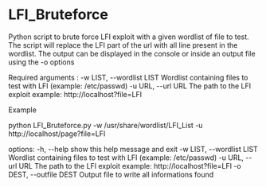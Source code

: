 # LFI_Bruteforce
Python script to brute force LFI exploit with a given wordlist of file to test. 
The script will replace the LFI part of the url with all line present in the wordlist. 
The output can be displayed in the console or inside an output file using the -o options 

Required arguments : 
  -w LIST, --wordlist LIST     Wordlist containing files to test with LFI (example: /etc/passwd)
  -u URL, --url URL            The path to the LFI exploit example: http://localhost?file=LFI
  
Example 

python LFI_Bruteforce.py -w /usr/share/wordlist/LFI_List -u http://localhost/page?file=LFI 


options:
  -h, --help                   show this help message and exit
  -w LIST, --wordlist LIST     Wordlist containing files to test with LFI (example: /etc/passwd)
  -u URL, --url URL            The path to the LFI exploit example: http://localhost?file=LFI
  -o DEST, --outfile DEST      Output file to write all informations found
